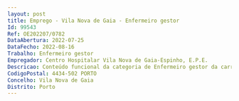 ```yaml
--- 
layout: post
title: Emprego - Vila Nova de Gaia - Enfermeiro gestor
Id: 99543
Ref: OE202207/0782
DataAbertura: 2022-07-25
DataFecho: 2022-08-16
Trabalho: Enfermeiro gestor
Empregador: Centro Hospitalar Vila Nova de Gaia-Espinho, E.P.E.
Descricao: Conteúdo funcional da categoria de Enfermeiro gestor da carreira especial de Enfermagem carreira de Enfermagem, tal como estabelecido no artigo 10º   A, aditado pelo Decreto Lei nº71 2019, de 27 de maio, aos Decretos Leis nºos 247 2009 e 248 2009, ambos de 22 de setembro.
CodigoPostal: 4434-502 PORTO
Concelho: Vila Nova de Gaia
Distrito: Porto
--- 
```

